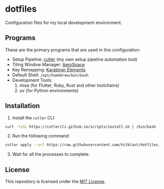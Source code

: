 # dotfiles

Configuration files for my local development environment.

## Programs

These are the primary programs that are used in this configuration:

- Setup Pipeline: [cutler](https://cutlercli.github.io) (my own setup pipeline automation tool)
- Tiling Window Manager: [AeroSpace](https://github.com/nikitabobko/AeroSpace)
- Key Remapping: [Karabiner Elements](https://karabiner-elements.pqrs.org)
- Default Shell: `/opt/homebrew/bin/bash`
- Development Tools:
  1. mise (for Flutter, Ruby, Rust and other toolchains)
  2. uv (for Python environments)

## Installation

1. Install the `cutler` CLI:

```bash
curl -fsSL https://cutlercli.github.io/scripts/install.sh | /bin/bash
```

2. Run the following command:

```bash
cutler apply --url https://raw.githubusercontent.com/hitblast/dotfiles/refs/heads/master/.config/cutler/config.toml --brew -y
```

3. Wait for all the processes to complete.

## License

This repository is licensed under the [MIT License](./LICENSE).
